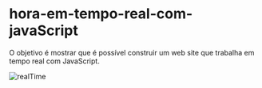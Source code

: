 # hora-em-tempo-real-com-javaScript

O objetivo é mostrar que é possível construir um web site que trabalha em tempo real com JavaScript.

![realTime](https://user-images.githubusercontent.com/102268481/202048138-26608754-dcf0-4c45-8650-8f9fd2e8f93d.png)
